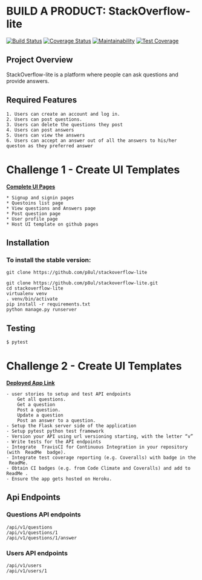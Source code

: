 # BUILD A PRODUCT: StackOverflow-lite
[![Build Status](https://travis-ci.org/p8ul/stackoverflow-lite.svg?branch=challenge2)](https://travis-ci.org/p8ul/stackoverflow-lite)
[![Coverage Status](https://coveralls.io/repos/github/p8ul/stackoverflow-lite/badge.svg?branch=B%2Fhome)](https://coveralls.io/github/p8ul/stackoverflow-lite?branch=B%2Fhome)
[![Maintainability](https://api.codeclimate.com/v1/badges/1338baa03482bfc84be9/maintainability)](https://codeclimate.com/github/p8ul/stackoverflow-lite/maintainability)
[![Test Coverage](https://api.codeclimate.com/v1/badges/1338baa03482bfc84be9/test_coverage)](https://codeclimate.com/github/p8ul/stackoverflow-lite/test_coverage)
## Project Overview
StackOverflow-lite is a platform where people can ask questions and provide answers.

## Required Features
    1. Users can create an account and log in.
    2. Users can post questions.
    3. Users can delete the questions they post
    4. Users can post answers
    5. Users can view the answers
    6. Users can accept an answer out of all the answers to his/her queston as they preferred answer

# Challenge 1 - Create UI Templates
**[Complete UI Pages](https://p8ul.github.io/stackoverflow-lite/UI/)**

    * Signup and signin pages
    * Questoins list page
    * View questions and Answers page
    * Post question page
    * User profile page
    * Host UI template on github pages 

## Installation

### To install the stable version:

```
git clone https://github.com/p8ul/stackoverflow-lite

git clone https://github.com/p8ul/stackoverflow-lite.git
cd stackoverflow-lite
virtualenv venv
. venv/bin/activate
pip install -r requirements.txt
python manage.py runserver
```
## Testing
``` 
$ pytest
```
 
 # Challenge 2 - Create UI Templates
 **[Deployed App Link](https://stackoverflow-paul.herokuapp.com/)**
 
    - user stories to setup and test API endpoints
        Get all questions. 
        Get a question
        Post a question. 
        Update a question
        Post an answer to a question. 
    - Setup the Flask server side of the application
    - Setup pytest python test framework 
    - Version your API using url versioning starting, with the letter “v”
    - Write tests for the API endpoints
    - Integrate ​ TravisCI​ for Continuous Integration in your repository (with ​ ReadMe ​ badge). 
    - Integrate test coverage reporting (e.g. Coveralls) with badge in the ​ ReadMe. 
    - Obtain CI badges (e.g. from Code Climate and Coveralls) and add to ​ ReadMe . ​  
    - Ensure the app gets hosted on Heroku. 

## Api Endpoints
### Questions API endpoints
```
/api/v1/questions
/api/v1/questions/1
/api/v1/questions/1/answer
```
### Users API endpoints

```
/api/v1/users
/api/v1/users/1
```
